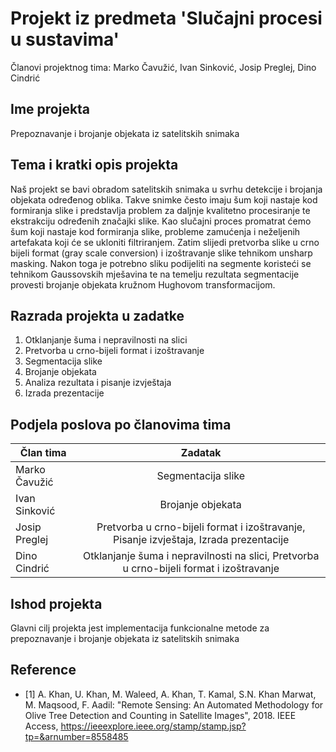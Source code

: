# Projekt iz predmeta 'Slučajni procesi u sustavima'

Članovi projektnog tima: Marko Čavužić, Ivan Sinković, Josip Preglej, Dino Cindrić


## Ime projekta

Prepoznavanje i brojanje objekata iz satelitskih snimaka

## Tema i kratki opis projekta

Naš projekt se bavi obradom satelitskih snimaka u svrhu detekcije i brojanja objekata
određenog oblika. Takve snimke često imaju šum koji nastaje kod formiranja slike i predstavlja
problem za daljnje kvalitetno procesiranje te ekstrakciju određenih značajki slike. Kao slučajni
proces promatrat ćemo šum koji nastaje kod formiranja slike, probleme zamućenja i neželjenih
artefakata koji će se ukloniti filtriranjem. Zatim slijedi pretvorba slike u crno bijeli format (gray
scale conversion) i izoštravanje slike tehnikom unsharp masking. Nakon toga je potrebno sliku
podijeliti na segmente koristeći se tehnikom Gaussovskih mješavina te na temelju rezultata
segmentacije provesti brojanje objekata kružnom Hughovom transformacijom.

## Razrada projekta u zadatke

1. Otklanjanje šuma i nepravilnosti na slici
2. Pretvorba u crno-bijeli format i izoštravanje
3. Segmentacija slike
4. Brojanje objekata
5. Analiza rezultata i pisanje izvještaja
6. Izrada prezentacije

## Podjela poslova po članovima tima

| Član tima     | Zadatak |
| ------------- |:-------------:|
| Marko Čavužić      | Segmentacija slike     |
| Ivan Sinković     | Brojanje objekata    |
| Josip Preglej      | Pretvorba u crno-bijeli format i izoštravanje, Pisanje izvještaja, Izrada prezentacije     |
| Dino Cindrić     | Otklanjanje šuma i nepravilnosti na slici, Pretvorba u crno-bijeli format i izoštravanje     |


## Ishod projekta

Glavni cilj projekta jest implementacija funkcionalne metode za prepoznavanje i brojanje
objekata iz satelitskih snimaka


## Reference

* [1] A. Khan, U. Khan, M. Waleed, A. Khan, T. Kamal, S.N. Khan Marwat, M. Maqsood, F. Aadil: "Remote Sensing: An Automated Methodology for Olive Tree Detection and Counting in Satellite Images", 2018. IEEE Access, https://ieeexplore.ieee.org/stamp/stamp.jsp?tp=&arnumber=8558485 